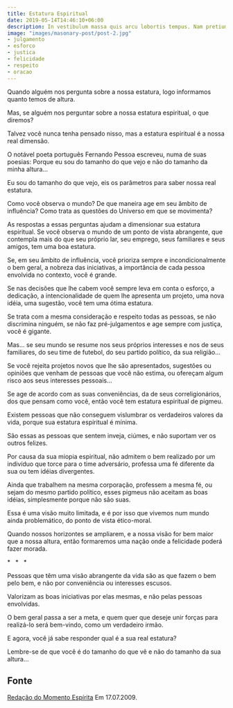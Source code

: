 ```yaml
---
title: Estatura Espiritual
date: 2019-05-14T14:46:10+06:00
description: In vestibulum massa quis arcu lobortis tempus. Nam pretium arcu in odio vulputate luctus.
image: "images/masonary-post/post-2.jpg"
- julgamento
- esforco
- justica
- felicidade
- respeito
- oracao
---
```


Quando alguém nos pergunta sobre a nossa estatura, logo informamos quanto temos
de altura.

Mas, se alguém nos perguntar sobre a nossa estatura espiritual, o que diremos?

Talvez você nunca tenha pensado nisso, mas a estatura espiritual é a nossa real
dimensão.

O notável poeta português Fernando Pessoa escreveu, numa de suas poesias:
Porque eu sou do tamanho do que vejo e não do tamanho da minha altura...

Eu sou do tamanho do que vejo, eis os parâmetros para saber nossa real
estatura.

Como você observa o mundo? De que maneira age em seu âmbito de influência? Como
trata as questões do Universo em que se movimenta?

As respostas a essas perguntas ajudam a dimensionar sua estatura espiritual. Se
você observa o mundo de um ponto de vista abrangente, que contempla mais do que
seu próprio lar, seu emprego, seus familiares e seus amigos, tem uma boa
estatura.

Se, em seu âmbito de influência, você prioriza sempre e incondicionalmente o
bem geral, a nobreza das iniciativas, a importância de cada pessoa envolvida no
contexto, você é grande.

Se nas decisões que lhe cabem você sempre leva em conta o esforço, a dedicação,
a intencionalidade de quem lhe apresenta um projeto, uma nova idéia, uma
sugestão, você tem uma ótima estatura.

Se trata com a mesma consideração e respeito todas as pessoas, se não
discrimina ninguém, se não faz pré-julgamentos e age sempre com justiça, você é
gigante.

Mas... se seu mundo se resume nos seus próprios interesses e nos de seus
familiares, do seu time de futebol, do seu partido político, da sua religião...

Se você rejeita projetos novos que lhe são apresentados, sugestões ou opiniões
que venham de pessoas que você não estima, ou ofereçam algum risco aos seus
interesses pessoais...

Se age de acordo com as suas conveniências, da de seus correligionários, dos
que pensam como você, então você tem estatura espiritual de pigmeu.

Existem pessoas que não conseguem vislumbrar os verdadeiros valores da vida,
porque sua estatura espiritual é mínima.

São essas as pessoas que sentem inveja, ciúmes, e não suportam ver os outros
felizes.

Por causa da sua miopia espiritual, não admitem o bem realizado por um
indivíduo que torce para o time adversário, professa uma fé diferente da sua ou
tem idéias divergentes.

Ainda que trabalhem na mesma corporação, professem a mesma fé, ou sejam do
mesmo partido político, esses pigmeus não aceitam as boas idéias, simplesmente
porque não são suas.

Essa é uma visão muito limitada, e é por isso que vivemos num mundo ainda
problemático, do ponto de vista ético-moral.

Quando nossos horizontes se ampliarem, e a nossa visão for bem maior que a
nossa altura, então formaremos uma nação onde a felicidade poderá fazer morada.

*   *   *

Pessoas que têm uma visão abrangente da vida são as que fazem o bem pelo bem, e
não por conveniência ou interesses escusos.

Valorizam as boas iniciativas por elas mesmas, e não pelas pessoas envolvidas.

O bem geral passa a ser a meta, e quem quer que deseje unir forças para
realizá-lo será bem-vindo, como um verdadeiro irmão.

E agora, você já sabe responder qual é a sua real estatura?

Lembre-se de que você é do tamanho do que vê e não do tamanho da sua altura...

## Fonte
[Redação do Momento Espírita](http://www.momento.com.br/pt/ler_texto.php?id=1422)
Em 17.07.2009.

